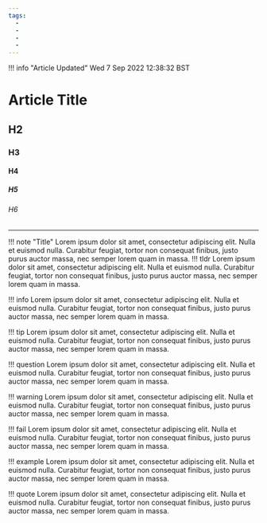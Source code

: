 ```yaml
---
tags:
  - 
  - 
  - 
  - 
---
```



<!--
Title : ref_data_sourcerer_csv
- Created : 2022-09-14
- Updated :
- Author : James Rivers
- Written against (version):
- Sources :
- Author Notes :
-->

!!! info "Article Updated"
Wed  7 Sep 2022 12:38:32 BST

# Article Title

## H2
### H3
#### H4
##### H5
###### H6

---

!!! note "Title"
    Lorem ipsum dolor sit amet, consectetur adipiscing elit. Nulla et euismod nulla. Curabitur feugiat, tortor non consequat finibus, justo purus auctor massa, nec semper lorem quam in massa.
!!! tldr
    Lorem ipsum dolor sit amet, consectetur adipiscing elit. Nulla et euismod nulla. Curabitur feugiat, tortor non consequat finibus, justo purus auctor massa, nec semper lorem quam in massa.

!!! info
    Lorem ipsum dolor sit amet, consectetur adipiscing elit. Nulla et euismod nulla. Curabitur feugiat, tortor non consequat finibus, justo purus auctor massa, nec semper lorem quam in massa.

!!! tip
    Lorem ipsum dolor sit amet, consectetur adipiscing elit. Nulla et euismod nulla. Curabitur feugiat, tortor non consequat finibus, justo purus auctor massa, nec semper lorem quam in massa.

!!! question
    Lorem ipsum dolor sit amet, consectetur adipiscing elit. Nulla et euismod nulla. Curabitur feugiat, tortor non consequat finibus, justo purus auctor massa, nec semper lorem quam in massa.

!!! warning
    Lorem ipsum dolor sit amet, consectetur adipiscing elit. Nulla et euismod nulla. Curabitur feugiat, tortor non consequat finibus, justo purus auctor massa, nec semper lorem quam in massa.

!!! fail
    Lorem ipsum dolor sit amet, consectetur adipiscing elit. Nulla et euismod nulla. Curabitur feugiat, tortor non consequat finibus, justo purus auctor massa, nec semper lorem quam in massa.

!!! example
    Lorem ipsum dolor sit amet, consectetur adipiscing elit. Nulla et euismod nulla. Curabitur feugiat, tortor non consequat finibus, justo purus auctor massa, nec semper lorem quam in massa.

!!! quote
    Lorem ipsum dolor sit amet, consectetur adipiscing elit. Nulla et euismod nulla. Curabitur feugiat, tortor non consequat finibus, justo purus auctor massa, nec semper lorem quam in massa.


